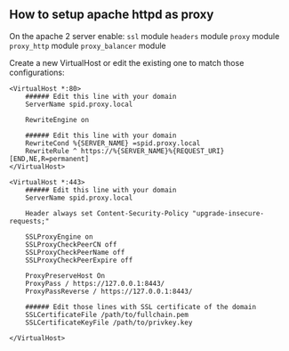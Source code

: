 ## How to setup apache httpd as proxy

On the apache 2 server enable:
`ssl` module
`headers` module
`proxy` module
`proxy_http` module
`proxy_balancer` module

Create a new VirtualHost or edit the existing one to match those configurations:
```
<VirtualHost *:80>
    ###### Edit this line with your domain
    ServerName spid.proxy.local

    RewriteEngine on

    ###### Edit this line with your domain
    RewriteCond %{SERVER_NAME} =spid.proxy.local
    RewriteRule ^ https://%{SERVER_NAME}%{REQUEST_URI} [END,NE,R=permanent]
</VirtualHost>

<VirtualHost *:443>
    ###### Edit this line with your domain
    ServerName spid.proxy.local

    Header always set Content-Security-Policy "upgrade-insecure-requests;"

    SSLProxyEngine on
    SSLProxyCheckPeerCN off
    SSLProxyCheckPeerName off
    SSLProxyCheckPeerExpire off

    ProxyPreserveHost On
    ProxyPass / https://127.0.0.1:8443/
    ProxyPassReverse / https://127.0.0.1:8443/

    ###### Edit those lines with SSL certificate of the domain
    SSLCertificateFile /path/to/fullchain.pem
    SSLCertificateKeyFile /path/to/privkey.key

</VirtualHost>
```